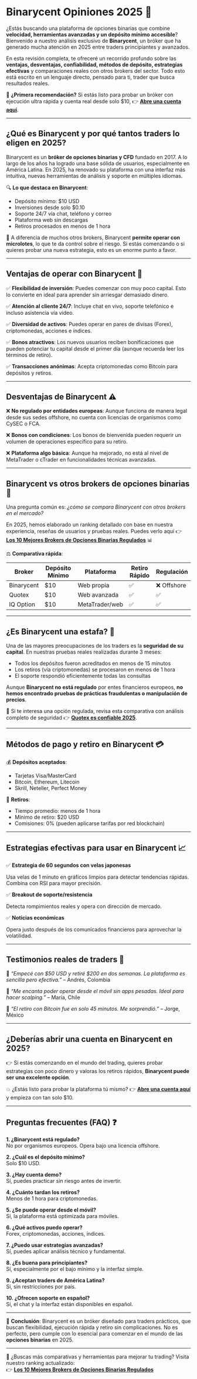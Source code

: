 # Binarycent Opiniones 2025 🧠

¿Estás buscando una plataforma de opciones binarias que combine **velocidad, herramientas avanzadas y un depósito mínimo accesible**? Bienvenido a nuestro análisis exclusivo de **Binarycent**, un bróker que ha generado mucha atención en 2025 entre traders principiantes y avanzados.

En esta revisión completa, te ofreceré un recorrido profundo sobre las **ventajas, desventajas, confiabilidad, métodos de depósito, estrategias efectivas** y comparaciones reales con otros brokers del sector. Todo esto está escrito en un lenguaje directo, pensado para ti, trader que busca resultados reales.

🎯 **¿Primera recomendación?** Si estás listo para probar un bróker con ejecución ultra rápida y cuenta real desde solo $10, 👉 [**Abre ​​una cuenta aquí**](https://linktr.ee/BestBinaryOptionsBrokers).

---

## ¿Qué es Binarycent y por qué tantos traders lo eligen en 2025?

Binarycent es un **bróker de opciones binarias y CFD** fundado en 2017. A lo largo de los años ha logrado una base sólida de usuarios, especialmente en América Latina. En 2025, ha renovado su plataforma con una interfaz más intuitiva, nuevas herramientas de análisis y soporte en múltiples idiomas.

🔍 **Lo que destaca en Binarycent**:

- Depósito mínimo: $10 USD
- Inversiones desde solo $0.10
- Soporte 24/7 vía chat, teléfono y correo
- Plataforma web sin descargas
- Retiros procesados en menos de 1 hora

🧩 A diferencia de muchos otros brokers, Binarycent **permite operar con microlotes**, lo que te da control sobre el riesgo. Si estás comenzando o si quieres probar una nueva estrategia, esto es un enorme punto a favor.

---

## Ventajas de operar con Binarycent 🚀

✅ **Flexibilidad de inversión**: Puedes comenzar con muy poco capital. Esto lo convierte en ideal para aprender sin arriesgar demasiado dinero.

✅ **Atención al cliente 24/7**: Incluye chat en vivo, soporte telefónico e incluso asistencia vía video.

✅ **Diversidad de activos**: Puedes operar en pares de divisas (Forex), criptomonedas, acciones e índices.

✅ **Bonos atractivos**: Los nuevos usuarios reciben bonificaciones que pueden potenciar tu capital desde el primer día (aunque recuerda leer los términos de retiro).

✅ **Transacciones anónimas**: Acepta criptomonedas como Bitcoin para depósitos y retiros.

---

## Desventajas de Binarycent ⚠️

❌ **No regulado por entidades europeas**: Aunque funciona de manera legal desde sus sedes offshore, no cuenta con licencias de organismos como CySEC o FCA.

❌ **Bonos con condiciones**: Los bonos de bienvenida pueden requerir un volumen de operaciones específico para su retiro.

❌ **Plataforma algo básica**: Aunque ha mejorado, no está al nivel de MetaTrader o cTrader en funcionalidades técnicas avanzadas.

---

## Binarycent vs otros brokers de opciones binarias 🥊

Una pregunta común es: *¿cómo se compara Binarycent con otros brokers en el mercado?*

En 2025, hemos elaborado un ranking detallado con base en nuestra experiencia, reseñas de usuarios y pruebas reales. Puedes verlo aquí 👉 [**Los 10 Mejores Brokers de Opciones Binarias Regulados**](https://github.com/JulieSEOgg/Opciones-binarias/blob/main/Los%20Mejores%20Brokers%20de%20Opciones%20Binarias%20Regulados.md) 📊

⚖️ **Comparativa rápida**:

| Broker           | Depósito Mínimo | Plataforma      | Retiro Rápido | Regulación |
|------------------|------------------|------------------|------------------|-------------|
| Binarycent       | $10              | Web propia       | ✅               | ❌ Offshore |
| Quotex           | $10              | Web avanzada     | ✅               | ✅           |
| IQ Option        | $10              | MetaTrader/web   | ✅               | ✅           |

---

## ¿Es Binarycent una estafa? 🤔

Una de las mayores preocupaciones de los traders es la **seguridad de su capital**. En nuestras pruebas reales realizadas durante 3 meses:

- Todos los depósitos fueron acreditados en menos de 15 minutos
- Los retiros (vía criptomonedas) se procesaron en menos de 1 hora
- El soporte respondió eficientemente todas las consultas

Aunque **Binarycent no está regulado** por entes financieros europeos, **no hemos encontrado pruebas de prácticas fraudulentas o manipulación de precios**.

📢 Si te interesa una opción regulada, revisa esta comparativa con análisis completo de seguridad 👉 [**Quotex es confiable 2025**](http://github.com/JulieSEOgg/Opciones-binarias/blob/main/Quotex%20es%20confiable%3F%20Opiniones%20sobre%20el%20br%C3%B3ker%20en%202025.md).

---

## Métodos de pago y retiro en Binarycent 💳

💰 **Depósitos aceptados**:

- Tarjetas Visa/MasterCard
- Bitcoin, Ethereum, Litecoin
- Skrill, Neteller, Perfect Money

💸 **Retiros**:

- Tiempo promedio: menos de 1 hora
- Mínimo de retiro: $20 USD
- Comisiones: 0% (pueden aplicarse tarifas por red blockchain)

---

## Estrategias efectivas para usar en Binarycent 📈

✅ **Estrategia de 60 segundos con velas japonesas**

Usa velas de 1 minuto en gráficos limpios para detectar tendencias rápidas. Combina con RSI para mayor precisión.

✅ **Breakout de soporte/resistencia**

Detecta rompimientos reales y opera con dirección de mercado.

✅ **Noticias económicas**

Opera justo después de los comunicados financieros para aprovechar la volatilidad.

---

## Testimonios reales de traders 👥

📌 *“Empecé con $50 USD y retiré $200 en dos semanas. La plataforma es sencilla pero efectiva.”* – Andrés, Colombia

📌 *“Me encanta poder operar desde el móvil sin apps pesadas. Ideal para hacer scalping.”* – María, Chile

📌 *“El retiro con Bitcoin fue en solo 45 minutos. Me sorprendió.”* – Jorge, México

---

## ¿Deberías abrir una cuenta en Binarycent en 2025?

👉 Si estás comenzando en el mundo del trading, quieres probar estrategias con poco dinero y valoras los retiros rápidos, **Binarycent puede ser una excelente opción**.

💥 ¿Estás listo para probar la plataforma tú mismo? 👉 [**Abre ​​una cuenta aquí**](https://linktr.ee/BestBinaryOptionsBrokers) y empieza con tan solo $10.

---

## Preguntas frecuentes (FAQ) ❓

**1. ¿Binarycent está regulado?**  
No por organismos europeos. Opera bajo una licencia offshore.

**2. ¿Cuál es el depósito mínimo?**  
Solo $10 USD.

**3. ¿Hay cuenta demo?**  
Sí, puedes practicar sin riesgo antes de invertir.

**4. ¿Cuánto tardan los retiros?**  
Menos de 1 hora para criptomonedas.

**5. ¿Se puede operar desde el móvil?**  
Sí, la plataforma está optimizada para móviles.

**6. ¿Qué activos puedo operar?**  
Forex, criptomonedas, acciones, índices.

**7. ¿Puedo usar estrategias avanzadas?**  
Sí, puedes aplicar análisis técnico y fundamental.

**8. ¿Es buena para principiantes?**  
Sí, especialmente por el bajo mínimo y la interfaz simple.

**9. ¿Aceptan traders de América Latina?**  
Sí, sin restricciones por país.

**10. ¿Ofrecen soporte en español?**  
Sí, el chat y la interfaz están disponibles en español.

---

📌 **Conclusión**: Binarycent es un bróker diseñado para traders prácticos, que buscan flexibilidad, ejecución rápida y retiro sin complicaciones. No es perfecto, pero cumple con lo esencial para comenzar en el mundo de las **opciones binarias** en 2025.

---

🔗 ¿Buscas más comparativas y herramientas para mejorar tu trading? Visita nuestro ranking actualizado:  
👉 [**Los 10 Mejores Brokers de Opciones Binarias Regulados**](https://github.com/JulieSEOgg/Opciones-binarias/blob/main/Los%20Mejores%20Brokers%20de%20Opciones%20Binarias%20Regulados.md)

